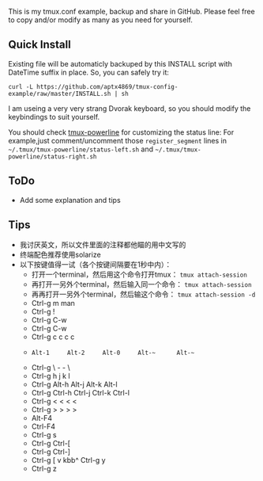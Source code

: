 This is my tmux.conf example, backup and share in GitHub.
Please feel free to copy and/or modify as many as you need for yourself.

## Quick Install

Existing file will be automaticly backuped by this INSTALL script with DateTime
suffix in place. So, you can safely try it:
```
curl -L https://github.com/aptx4869/tmux-config-example/raw/master/INSTALL.sh | sh
```
I am useing a very very strang Dvorak keyboard, so you should modify the keybindings to suit yourself.

You should check [tmux-powerline](https://github.com/erikw/tmux-powerline) for customizing the status line:
    For example,just comment/uncomment those `register_segment` lines in
    `~/.tmux/tmux-powerline/status-left.sh`
    and
    `~/.tmux/tmux-powerline/status-right.sh`

## ToDo
* Add some explanation and tips

## Tips
* 我讨厌英文，所以文件里面的注释都他瞄的用中文写的
* 终端配色推荐使用solarize
* 以下按键值得一试（各个按键间隔要在1秒中内）：
    +    打开一个terminal，然后用这个命令打开tmux：
	    `tmux attach-session`
    +    再打开一另外个terminal，然后输入同一个命令：
	    `tmux attach-session`
    +    再再打开一另外个terminal，然后输这个命令：
	    `tmux attach-session -d`
    +    Ctrl-g       m        man     <Enter>
    +    Ctrl-g       !
    +    Ctrl-g      C-w
    +    Ctrl-g      C-w
    +    Ctrl-g       c         c         c          c
    +     Alt-1     Alt-2     Alt-0     Alt-~      Alt-~
    +    Ctrl-g       \         -         -          \
    +    Ctrl-g       h         j         k          l
    +    Ctrl-g     Alt-h     Alt-j     Alt-k      Alt-l
    +    Ctrl-g    Ctrl-h    Ctrl-j     Ctrl-k    Ctrl-l
    +    Ctrl-g       <         <         <          <
    +    Ctrl-g       >         >         >          >
    +    Alt-F4
    +    Ctrl-F4
    +    Ctrl-g       s
    +    Ctrl-g    Ctrl-[
    +    Ctrl-g    Ctrl-]
    +    Ctrl-g       [         v        kbb^     Ctrl-g    y
    +    Ctrl-g       z

